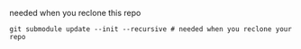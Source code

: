 needed when you reclone this repo

`git submodule update --init --recursive # needed when you reclone your repo`
